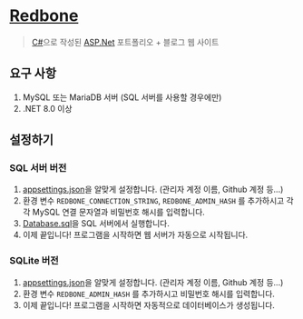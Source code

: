 # [Redbone](https://katelin.xyz)

> [C#](https://learn.microsoft.com/ko-kr/dotnet/csharp/)으로 작성된 [ASP.Net](https://asp.net) 포트폴리오 + 블로그 웹 사이트

## 요구 사항

 1. MySQL 또는 MariaDB 서버 (SQL 서버를 사용할 경우에만)
 2. .NET 8.0 이상

## 설정하기
### SQL 서버 버전
 1. [appsettings.json](https://github.com/KateLin-BASIC/Redbone/blob/master/Redbone/appsettings.json)을 알맞게 설정합니다. (관리자 계정 이름, Github 계정 등...)
 2. 환경 변수 `REDBONE_CONNECTION_STRING`, `REDBONE_ADMIN_HASH` 를 추가하시고 각각 MySQL 연결 문자열과 비밀번호 해시를 입력합니다.
 3. [Database.sql](https://github.com/KateLin-BASIC/Redbone/blob/master/Redbone/Database.sql)을 SQL 서버에서 실행합니다.
 4. 이제 끝입니다! 프로그램을 시작하면 웹 서버가 자동으로 시작됩니다.

### SQLite 버전
 1. [appsettings.json](https://github.com/KateLin-BASIC/Redbone/blob/master/Redbone-SQLite/appsettings.json)을 알맞게 설정합니다. (관리자 계정 이름, Github 계정 등...)
 2. 환경 변수 `REDBONE_ADMIN_HASH` 를 추가하시고 비밀번호 해시를 입력합니다.
 3. 이제 끝입니다! 프로그램을 시작하면 자동적으로 데이터베이스가 생성됩니다.